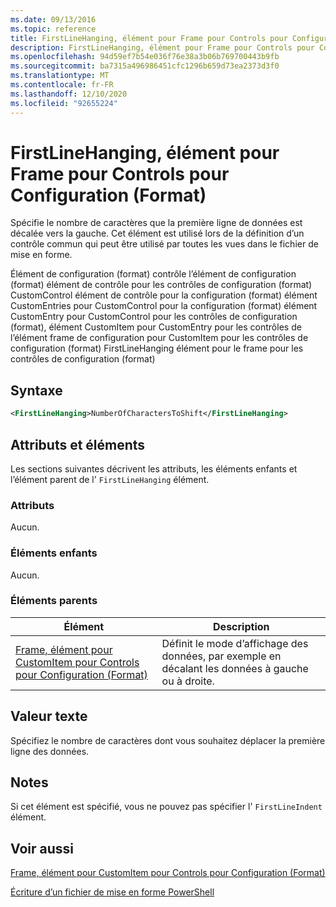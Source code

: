 ```yaml
---
ms.date: 09/13/2016
ms.topic: reference
title: FirstLineHanging, élément pour Frame pour Controls pour Configuration (Format)
description: FirstLineHanging, élément pour Frame pour Controls pour Configuration (Format)
ms.openlocfilehash: 94d59ef7b54e036f76e38a3b06b769700443b9fb
ms.sourcegitcommit: ba7315a496986451cfc1296b659d73ea2373d3f0
ms.translationtype: MT
ms.contentlocale: fr-FR
ms.lasthandoff: 12/10/2020
ms.locfileid: "92655224"
---
```

# <a name="firstlinehanging-element-for-frame-for-controls-for-configuration-format"></a>FirstLineHanging, élément pour Frame pour Controls pour Configuration (Format)

Spécifie le nombre de caractères que la première ligne de données est décalée vers la gauche. Cet élément est utilisé lors de la définition d’un contrôle commun qui peut être utilisé par toutes les vues dans le fichier de mise en forme.

Élément de configuration (format) contrôle l’élément de configuration (format) élément de contrôle pour les contrôles de configuration (format) CustomControl élément de contrôle pour la configuration (format) élément CustomEntries pour CustomControl pour la configuration (format) élément CustomEntry pour CustomControl pour les contrôles de configuration (format), élément CustomItem pour CustomEntry pour les contrôles de l’élément frame de configuration pour CustomItem pour les contrôles de configuration (format) FirstLineHanging élément pour le frame pour les contrôles de configuration (format)

## <a name="syntax"></a>Syntaxe

```xml
<FirstLineHanging>NumberOfCharactersToShift</FirstLineHanging>
```

## <a name="attributes-and-elements"></a>Attributs et éléments

Les sections suivantes décrivent les attributs, les éléments enfants et l’élément parent de l' `FirstLineHanging` élément.

### <a name="attributes"></a>Attributs

Aucun.

### <a name="child-elements"></a>Éléments enfants

Aucun.

### <a name="parent-elements"></a>Éléments parents

|Élément|Description|
|-------------|-----------------|
|[Frame, élément pour CustomItem pour Controls pour Configuration (Format)](./frame-element-for-customitem-for-controls-for-configuration-format.md)|Définit le mode d’affichage des données, par exemple en décalant les données à gauche ou à droite.|

## <a name="text-value"></a>Valeur texte

Spécifiez le nombre de caractères dont vous souhaitez déplacer la première ligne des données.

## <a name="remarks"></a>Notes

Si cet élément est spécifié, vous ne pouvez pas spécifier l' `FirstLineIndent` élément.

## <a name="see-also"></a>Voir aussi

[Frame, élément pour CustomItem pour Controls pour Configuration (Format)](./frame-element-for-customitem-for-controls-for-configuration-format.md)

[Écriture d’un fichier de mise en forme PowerShell](./writing-a-powershell-formatting-file.md)
